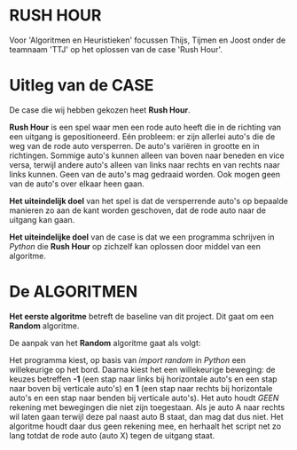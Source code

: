 # RUSH HOUR

Voor 'Algoritmen en Heuristieken' focussen Thijs, Tijmen en Joost onder de teamnaam 'TTJ' op het oplossen van de case 'Rush Hour'.

# Uitleg van de CASE

De case die wij hebben gekozen heet **Rush Hour**.

**Rush Hour** is een spel waar men een rode auto heeft die in de richting van een uitgang is gepositioneerd. Eén probleem: er zijn allerlei auto's die de weg van de rode auto versperren. De auto's variëren in grootte en in richtingen. Sommige auto's kunnen alleen van boven naar beneden en vice versa, terwijl andere auto's alleen van links naar rechts en van rechts naar links kunnen. Geen van de auto's mag gedraaid worden. Ook mogen geen van de auto's over elkaar heen gaan.

**Het uiteindelijk doel** van het spel is dat de versperrende auto's op bepaalde manieren zo aan de kant worden geschoven, dat de rode auto naar de uitgang kan gaan.

**Het uiteindelijke doel** van de case is dat we een programma schrijven in *Python* die **Rush Hour** op zichzelf kan oplossen door middel van een algoritme.

# De ALGORITMEN

**Het eerste algoritme** betreft de baseline van dit project. Dit gaat om een **Random** algoritme.

De aanpak van het **Random** algoritme gaat als volgt:

Het programma kiest, op basis van *import random* in *Python* een willekeurige op het bord. Daarna kiest het een willekeurige beweging: de keuzes betreffen **-1** (een stap naar links bij horizontale auto's en een stap naar boven bij verticale auto's) en **1** (een stap naar rechts bij horizontale auto's en een stap naar benden bij verticale auto's). Het auto houdt *GEEN* rekening met bewegingen die niet zijn toegestaan. Als je auto A naar rechts wil laten gaan terwijl deze pal naast auto B staat, dan mag dat dus niet. Het algoritme houdt daar dus geen rekening mee, en herhaalt het script net zo lang totdat de rode auto (auto X) tegen de uitgang staat.
